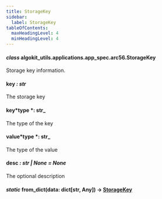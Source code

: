 ```yaml
---
title: StorageKey
sidebar:
  label: StorageKey
tableOfContents:
  maxHeadingLevel: 4
  minHeadingLevel: 4
---
```


#### _class_ algokit_utils.applications.app_spec.arc56.StorageKey

Storage key information.

#### key _: str_

The storage key

#### key*type *: str\_

The type of the key

#### value*type *: str\_

The type of the value

#### desc _: str | None_ _= None_

The optional description

#### _static_ from_dict(data: dict[str, Any]) → [StorageKey](#algokit_utils.applications.app_spec.arc56.StorageKey)
